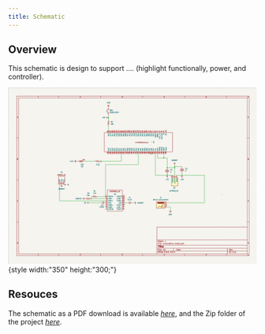 ```yaml
---
title: Schematic
---
```


## Overview

This schematic is design to support .... (highlight functionally, power, and controller).


![schematic](Screenshotvu.png){style width:"350" height:"300;"}



## Resouces

The schematic as a PDF download is available [*here*](schematicvu.pdf), and the Zip folder of the project [*here*](schematicvu.zip).
